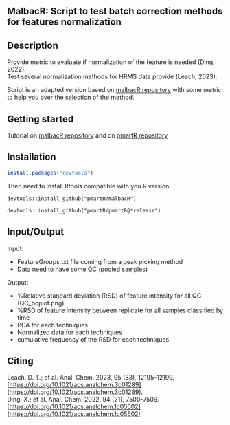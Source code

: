 MalbacR: Script to test batch correction methods for features normalization
--------------------------------------------------------------------------
Description
-----------
Provide metric to evaluate if normalization of the feature is needed (Ding, 2022).  
Test several normalization methods for HRMS data provide (Leach, 2023).

Script is an adapted version based on [malbacR repository](https://github.com/pmartR/malbacR) with some metric to help you over the selection of the method.

Getting started
----------------
Tutorial on [malbacR repository](https://github.com/pmartR/malbacR) and on [pmartR repository](https://pmartr.github.io/pmartR/)

Installation
-----------
``` r
install.packages("devtools")
```
Then need to install Rtools compatible with you R version.
```
devtools::install_github("pmartR/malbacR")

devtools::install_github("pmartR/pmartR@*release")
``` 


Input/Output
------------
Input:
- FeatureGroups.txt file coming from a peak picking method 
- Data need to have some QC (pooled samples)  
  
Output:  
- %Relative standard deviation (RSD) of feature intensity for all QC (QC_boplot.png)
- %RSD of feature intensity between replicate for all samples classified by time 
- PCA for each techniques
- Normalized data for each techniques
- cumulative frequency of the RSD for each techniques

Citing
-------
Leach, D. T.; et al. Anal. Chem. 2023, 95 (33), 12195-12199. [https://doi.org/10.1021/acs.analchem.3c01289](https://doi.org/10.1021/acs.analchem.3c01289).  
Ding, X.; et al. Anal. Chem. 2022, 94 (21), 7500-7509. [https://doi.org/10.1021/acs.analchem.1c05502](https://doi.org/10.1021/acs.analchem.1c05502)
